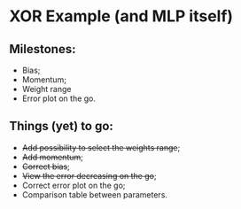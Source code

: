 # XOR Example (and MLP itself)
## Milestones:
  - Bias;
  - Momentum;
  - Weight range
  - Error plot on the go.

## Things (yet) to go:
  - ~~Add possibility to select the weights range~~;
  - ~~Add momentum~~;
  - ~~Correct bias~~;
  - ~~View the error decreasing on the go~~;
  - Correct error plot on the go;
  - Comparison table between parameters.
